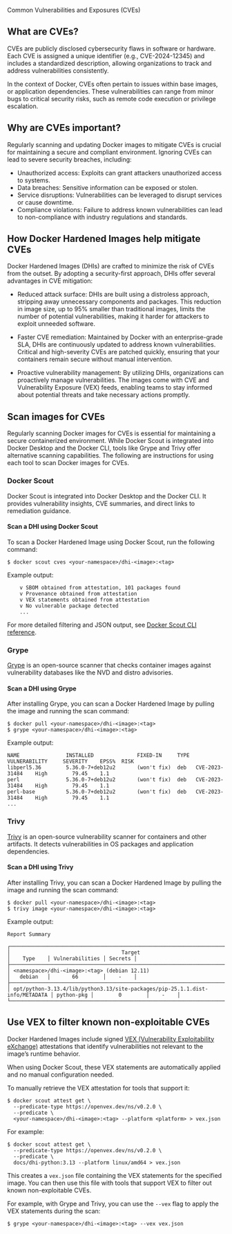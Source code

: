 Common Vulnerabilities and Exposures (CVEs)


## What are CVEs?

CVEs are publicly disclosed cybersecurity flaws in software or hardware. Each
CVE is assigned a unique identifier (e.g., CVE-2024-12345) and includes a
standardized description, allowing organizations to track and address
vulnerabilities consistently.

In the context of Docker, CVEs often pertain to issues within base images, or
application dependencies. These vulnerabilities can range from minor bugs to
critical security risks, such as remote code execution or privilege escalation.

## Why are CVEs important?

Regularly scanning and updating Docker images to mitigate CVEs is crucial for
maintaining a secure and compliant environment. Ignoring CVEs can lead to severe
security breaches, including:

- Unauthorized access: Exploits can grant attackers unauthorized access to
  systems.
- Data breaches: Sensitive information can be exposed or stolen.
- Service disruptions: Vulnerabilities can be leveraged to disrupt services or
  cause downtime.
- Compliance violations: Failure to address known vulnerabilities can lead to
  non-compliance with industry regulations and standards.

## How Docker Hardened Images help mitigate CVEs

Docker Hardened Images (DHIs) are crafted to minimize the risk of CVEs from the
outset. By adopting a security-first approach, DHIs offer several advantages in
CVE mitigation:

- Reduced attack surface: DHIs are built using a distroless approach, stripping
  away unnecessary components and packages. This reduction in image size, up to
  95% smaller than traditional images, limits the number of potential
  vulnerabilities, making it harder for attackers to exploit unneeded software.

- Faster CVE remediation: Maintained by Docker with an enterprise-grade SLA,
  DHIs are continuously updated to address known vulnerabilities. Critical and
  high-severity CVEs are patched quickly, ensuring that your containers remain
  secure without manual intervention.

- Proactive vulnerability management: By utilizing DHIs, organizations can
  proactively manage vulnerabilities. The images come with CVE and Vulnerability
  Exposure (VEX) feeds, enabling teams to stay informed about potential threats
  and take necessary actions promptly.

## Scan images for CVEs

Regularly scanning Docker images for CVEs is essential for maintaining a secure
containerized environment. While Docker Scout is integrated into Docker Desktop
and the Docker CLI, tools like Grype and Trivy offer alternative scanning
capabilities. The following are instructions for using each tool to scan Docker
images for CVEs.

### Docker Scout

Docker Scout is integrated into Docker Desktop and the Docker CLI. It provides
vulnerability insights, CVE summaries, and direct links to remediation guidance.

#### Scan a DHI using Docker Scout

To scan a Docker Hardened Image using Docker Scout, run the following
command:

```console
$ docker scout cves <your-namespace>/dhi-<image>:<tag>
```

Example output:

```plaintext
    v SBOM obtained from attestation, 101 packages found
    v Provenance obtained from attestation
    v VEX statements obtained from attestation
    v No vulnerable package detected
    ...
```

For more detailed filtering and JSON output, see [Docker Scout CLI reference](../../../reference/cli/docker/scout/_index.md).

### Grype

[Grype](https://github.com/anchore/grype) is an open-source scanner that checks
container images against vulnerability databases like the NVD and distro
advisories.

#### Scan a DHI using Grype

After installing Grype, you can scan a Docker Hardened Image by pulling
the image and running the scan command:

```console
$ docker pull <your-namespace>/dhi-<image>:<tag>
$ grype <your-namespace>/dhi-<image>:<tag>
```

Example output:

```plaintext
NAME               INSTALLED              FIXED-IN     TYPE  VULNERABILITY     SEVERITY    EPSS%  RISK
libperl5.36        5.36.0-7+deb12u2       (won't fix)  deb   CVE-2023-31484    High        79.45    1.1
perl               5.36.0-7+deb12u2       (won't fix)  deb   CVE-2023-31484    High        79.45    1.1
perl-base          5.36.0-7+deb12u2       (won't fix)  deb   CVE-2023-31484    High        79.45    1.1
...
```

### Trivy

[Trivy](https://github.com/aquasecurity/trivy) is an open-source vulnerability
scanner for containers and other artifacts. It detects vulnerabilities in OS
packages and application dependencies.

#### Scan a DHI using Trivy

After installing Trivy, you can scan a Docker Hardened Image by pulling
the image and running the scan command:

```console
$ docker pull <your-namespace>/dhi-<image>:<tag>
$ trivy image <your-namespace>/dhi-<image>:<tag>
```

Example output:

```plaintext
Report Summary

┌──────────────────────────────────────────────────────────────────────────────┬────────────┬─────────────────┬─────────┐
│                                    Target                                    │    Type    │ Vulnerabilities │ Secrets │
├──────────────────────────────────────────────────────────────────────────────┼────────────┼─────────────────┼─────────┤
│ <namespace>/dhi-<image>:<tag> (debian 12.11)                                 │   debian   │       66        │    -    │
├──────────────────────────────────────────────────────────────────────────────┼────────────┼─────────────────┼─────────┤
│ opt/python-3.13.4/lib/python3.13/site-packages/pip-25.1.1.dist-info/METADATA │ python-pkg │        0        │    -    │
└──────────────────────────────────────────────────────────────────────────────┴────────────┴─────────────────┴─────────┘
```

## Use VEX to filter known non-exploitable CVEs

Docker Hardened Images include signed [VEX (Vulnerability Exploitability
eXchange)](./vex.md) attestations that identify vulnerabilities not relevant to the image’s
runtime behavior.

When using Docker Scout, these VEX statements are automatically applied and no
manual configuration needed.

To manually retrieve the VEX attestation for tools that support it:

```console
$ docker scout attest get \
  --predicate-type https://openvex.dev/ns/v0.2.0 \
  --predicate \
  <your-namespace>/dhi-<image>:<tag> --platform <platform> > vex.json
```

For example:

```console
$ docker scout attest get \
  --predicate-type https://openvex.dev/ns/v0.2.0 \
  --predicate \
  docs/dhi-python:3.13 --platform linux/amd64 > vex.json
```

This creates a `vex.json` file containing the VEX statements for the specified
image. You can then use this file with tools that support VEX to filter out known non-exploitable CVEs.

For example, with Grype and Trivy, you can use the `--vex` flag to apply the VEX
statements during the scan:

```console
$ grype <your-namespace>/dhi-<image>:<tag> --vex vex.json
```